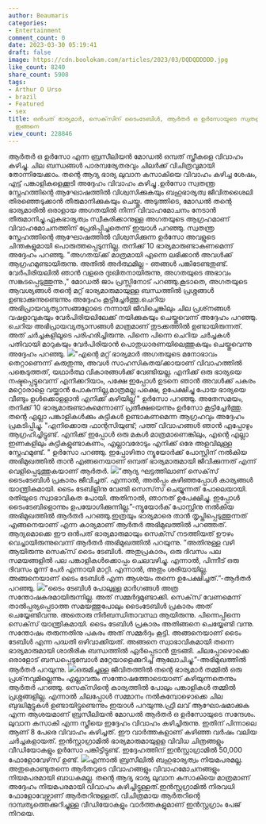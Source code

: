 ```yaml
---
author: Beaumaris
categories:
- Entertainment
comment_count: 0
date: 2023-03-30 05:19:41
draft: false
image: https://cdn.boolokam.com/articles/2023/03/DQDQDDDDD.jpg
like_count: 8240
share_count: 5908
tags:
- Arthur O Urso
- brazil
- Featured
- sex
title: ഒൻപത് ഭാര്യമാർ, സെക്‌സിന് ടൈംടേബിൾ, ആർതർ ഒ ഉർസോയുടെ സ്വതന്ത്ര പ്രണയലൈംഗിക ജീവിതം
  ഇങ്ങനെ
view_count: 228846
---
```


ആർതർ ഒ ഉർസോ എന്ന ബ്രസീലിയൻ മോഡൽ ഒമ്പത് സ്ത്രീകളെ വിവാഹം കഴിച്ചു. ചില ബന്ധങ്ങൾ പാരമ്പര്യേതരവും ചിലർക്ക് വിചിത്രവുമായി തോന്നിയേക്കാം. തന്റെ ആദ്യ ഭാര്യ ലുവാന കസാകിയെ വിവാഹം കഴിച്ച ശേഷം, എട്ട് പങ്കാളികളെക്കൂടി അദ്ദേഹം വിവാഹം കഴിച്ചു .ഉർസോ സ്വതന്ത്ര സ്നേഹത്തിന്റെ ആഘോഷത്തിൽ വിശ്വസിക്കുകയും ബഹുഭാര്യത്വ ജീവിതശൈലി തിരഞ്ഞെടുക്കാൻ തീരുമാനിക്കുകയും ചെയ്തു. അടുത്തിടെ, മോഡൽ തന്റെ ഭാര്യമാരിൽ ഒരാളായ അഗതയിൽ നിന്ന് വിവാഹമോചനം നേടാൻ തീരുമാനിച്ചു.ഏകഭാര്യത്വം സ്വീകരിക്കാനുള്ള അഗതയുടെ ആഗ്രഹമാണ് വിവാഹമോചനത്തിന് പ്രേരിപ്പിച്ചതെന്ന് ഇയാൾ പറഞ്ഞു. സ്വതന്ത്ര സ്നേഹത്തിന്റെ ആഘോഷത്തിൽ വിശ്വസിക്കുന്ന ഉർസോ അവളുടെ ചിന്തകളുമായി പൊരുത്തപ്പെടുന്നില്ല. തനിക്ക് 10 ഭാര്യമാരുണ്ടാകണമെന്ന് അദ്ദേഹം പറഞ്ഞു. "അഗതയ്‌ക്ക് മാത്രമായി എന്നെ ലഭിക്കാൻ അവൾക്ക് ആഗ്രഹമുണ്ടായിരുന്നു. അതിൽ അർത്ഥമില്ല - ഞങ്ങൾ പങ്കിടേണ്ടതുണ്ട്. വേർപിരിയലിൽ ഞാൻ വളരെ ദുഃഖിതനായിരുന്നു, അഗതയുടെ അഭാവം സങ്കടപ്പെടുത്തുന്നു.," മോഡൽ ജാം പ്രസ്സിനോട് പറഞ്ഞു.കൂടാതെ, അഗതയുടെ ആവശ്യങ്ങൾ തന്റെ മറ്റ് ഭാര്യമാരുമായുള്ള ബന്ധത്തിൽ പ്രശ്നങ്ങൾ ഉണ്ടാക്കുന്നുണ്ടെന്നും അദ്ദേഹം കൂട്ടിച്ചേർത്തു.ചെറിയ അഭിപ്രായവ്യത്യാസങ്ങളോടെ നന്നായി ജീവിച്ചെങ്കിലും ചില പ്രശ്‌നങ്ങള്‍ വഷളാവുകയും വേര്‍പിരിയലിലേക്ക് നയിക്കുകയും ചെയ്തുവെന്ന് അദ്ദേഹം പറഞ്ഞു. ചെറിയ അഭിപ്രായവ്യത്യാസങ്ങള്‍ മാത്രമാണ് തുടക്കത്തില്‍ ഉണ്ടായിരുന്നത്. അത് ചര്‍ച്ചകളിലൂടെ പരിഹരിച്ചിരുന്നു. പിന്നെ പിന്നെ ചെറിയ ചര്‍ച്ചകള്‍ പതിവായി മാറുകയും വേര്‍പിരിയാന്‍ പൊതുധാരണയിലെത്തുകയും ചെയ്തുവെന്നു അദ്ദേഹം പറഞ്ഞു. ![](https://cdn.boolokam.com/articles/2023/03/DQDQDDDDD.jpg)"എന്റെ മറ്റ് ഭാര്യമാർ അഗതയുടെ മനോഭാവം തെറ്റാണെന്ന് കരുതുന്നു, അവൾ സാഹസികതയ്‌ക്കായാണ് വിവാഹത്തിൽ പങ്കെടുത്തത്, യഥാർത്ഥ വികാരങ്ങൾക്ക് വേണ്ടിയല്ല. എനിക്ക് ഒരു ഭാര്യയെ നഷ്ടപ്പെട്ടുവെന്ന് എനിക്കറിയാം, പക്ഷേ ഇപ്പോൾ ഉടനെ ഞാൻ അവൾക്ക് പകരം മറ്റൊരാളെ വയ്ക്കാൻ പോകുന്നില്ല,മാത്രമല്ല പക്ഷെ, ഉപേക്ഷിച്ചു പോയ ഭാര്യയെ വീണ്ടും ഉൾക്കൊളളാൻ എനിക്ക് കഴിയില്ല'" ഉർസോ പറഞ്ഞു. അതേസമയം, തനിക്ക് 10 ഭാര്യമാരുണ്ടാകുമെന്നാണ് പ്രതീക്ഷയെന്നും ഉർസോ കൂട്ടിച്ചേർത്തു. തന്റെ എല്ലാ പങ്കാളികൾക്കും കുട്ടികൾ ഉണ്ടാകണമെന്ന ആഗ്രഹവും അദ്ദേഹം പ്രകടിപ്പിച്ചു. "എനിക്കൊരു ഫാന്റസിയുണ്ട്; പത്ത് വിവാഹങ്ങൾ ഞാൻ എപ്പോഴും ആഗ്രഹിച്ചിട്ടുണ്ട്. എനിക്ക് ഇപ്പോൾ ഒരു മകൾ മാത്രമാണെങ്കിലും, എന്റെ എല്ലാ ഇണകളിലും കുട്ടികളുണ്ടാകണം, എല്ലാവരോടും എനിക്ക് ഒരേ അളവിലുള്ള സ്നേഹമുണ്ട്. " ഉർസോ പറഞ്ഞു. ഇപ്പോഴിതാ ന്യൂയോർക്ക് പോസ്റ്റിന് നൽകിയ അഭിമുഖത്തിൽ താൻ എങ്ങനെയാണ് ഒമ്പത് ഭാര്യമാരുമായി ജീവിക്കുന്നത് എന്ന് വെളിപ്പെടുത്തുകയാണ് ആർതർ. ![](https://cdn.boolokam.com/articles/2023/03/DQDFFF-1024x1024.webp)”ആദ്യ ഘട്ടത്തിലാണ് സെക്‌സ് ടൈംടേബിൾ പ്രകാരം ജീവിച്ചത്. എന്നാൽ, അൽപ്പം കഴിഞ്ഞപ്പോൾ കാര്യങ്ങൾ യാന്ത്രികമായി. ടൈം ടേബിളിനു വേണ്ടി സെസ്‌സ് ചെയ്യുന്നത് പോലെയായി. രതിയുടെ സ്വാഭാവികത പോയി. അതിനാൽ, ഞാനത് ഉപേക്ഷിച്ചു. ഇപ്പോൾ ടൈംടേബിളൊന്നും ഉപയോഗിക്കുന്നില്ല.”-ന്യൂയോർക് പോസ്റ്റിനു നൽകിയ അഭിമുഖത്തിൽ ആർതർ പറഞ്ഞു.ഇത്രയും ഭാര്യമാരെ താൻ തൃപ്തിപ്പെടുത്തുന്നത് എങ്ങനെയാണ് എന്ന കാര്യമാണ് ആർതർ അഭിമുഖത്തിൽ പറഞ്ഞത്. ആദ്യമൊക്കെ ഈ ഒൻപത് ഭാര്യമാരുമായും സെക്‌സ് നടത്തിയത് ഊഴം വെച്ചായിരുന്നുവെന്ന് ആർതർ അഭിമുഖത്തിൽ പറയുന്നു. ”അതിനുള്ള വഴി ആയിരുന്നു സെക്‌സ് ടൈം ടേബിൾ. അതുപ്രകാരം, ഒരു ദിവസം പല സമയങ്ങളിൽ പല പങ്കാളികൾക്കൊപ്പം ചെലവഴിച്ചു. എന്നാൽ, പിന്നീട് ഒരു ദിവസം മൂന്ന് പേർ എന്നായി മാറ്റി. എന്നാൽ, അതും ശരിയായില്ല. അങ്ങനെയാണ് ടൈം ടേബിൾ എന്ന ആശയം തന്നെ ഉപേക്ഷിച്ചത്.”-ആർതർ പറഞ്ഞു. ![](https://cdn.boolokam.com/articles/2023/03/wwf-1.jpg)”ടൈം ടേബിൾ പോലുള്ള മാർഗങ്ങൾ അത്ര സന്തോഷകരമായിരുന്നില്ല. അത് സമ്മർദ്ദമുണ്ടാക്കി. സെക്‌സ് വേണമെന്ന് താൽപ്പര്യപ്പെടാത്ത സമയത്തുപോലും ടൈംടേബിൾ പ്രകാരം അത് ചെയ്യേണ്ടിവന്നു. അതൊരു നിർബന്ധിതാവസ്ഥ ആയിരുന്നു. പിന്നെപ്പിന്നെ സെക്‌സ് യാന്ത്രികമായി. ടൈം ടേബിൾ പ്രകാരം അതിങ്ങനെ ചെയ്യേണ്ടി വന്നു. സന്തോഷം തരുന്നതിനു പകരം അത് സമ്മർദ്ദം കൂട്ടി. അങ്ങനെയാണ് ടൈം ടേബിൾ എന്ന പദ്ധതി ഒഴിവാക്കിയത്. അങ്ങനെ സ്വാഭാവികമായി തന്നെ ഭാര്യമാരുമായി ശാരീരിക ബന്ധത്തിൽ ഏർപ്പെടാൻ തുടങ്ങി. ചിലപ്പോഴൊക്കെ ഒരാളോട് ബന്ധപ്പെടുമ്പോൾ മറ്റേയാളെക്കുറിച്ച് ആലോചിച്ചു.”-അഭിമുഖത്തിൽ ആർതർ പറയുന്നു. ![](https://cdn.boolokam.com/articles/2023/03/R2RT.jpg)ഒരുമിച്ചുള്ള ജീവിതത്തിൽ തന്റെ ഭാര്യമാർ തമ്മിൽ ഒരു പ്രശ്‌നവുമില്ലെന്നും എല്ലാവരും സന്തോഷത്തോടെയാണ് കഴിയുന്നതെന്നും ആർതർ പറഞ്ഞു. സെക്‌സിന്റെ കാര്യത്തിൽ പോലും പങ്കാളികൾ തമ്മിൽ പ്രശ്നങ്ങളില്ല. എന്നാൽ ചിലപ്പോൾ സമ്മാനം നൽകുമ്പോഴൊക്കെ ചില ബുദ്ധിമുട്ടുകൾ ഉണ്ടായിട്ടുണ്ടെന്നും ഇയാൾ പറയുന്നു.ഫ്രീ ലവ് ആഘോഷമാക്കുക എന്ന ആശയമാണ് ബ്രസീലിയൻ മോഡൽ ആർതർ ഒ ഉർസോയുടെ സന്ദേശം. ലുവാന കസാകി എന്ന സ്ത്രീയെ ഇദ്ദേഹം വിവാഹം കഴിച്ചിരുന്നു. ഇതിന് പിന്നാലെ ആണ് 8 പേരെ വിവാഹം കഴിച്ചത്. ഈ വാർത്തകളാണ് കഴിഞ്ഞ വർഷം വലിയ ചർച്ചകളായത്. ഇൻസ്റ്റാഗ്രാമിൽ ഭാര്യമാരുമായുളള വിവിധ ചിത്രങ്ങളും വീഡിയോകളും ഉർസോ പങ്കിട്ടിട്ടുണ്ട്. ഇദ്ദേഹത്തിന് ഇൻസ്റ്റാഗ്രാമിൽ 50,000 ഫോളോവേഴ്‌സ് ഉണ്ട്. ![](https://cdn.boolokam.com/articles/2023/03/DQQDFF-826x1024.webp)എന്നാല്‍ ബ്രസീലില്‍ ബഹുഭാര്യത്വം നിയമപരമല്ല. അതുകൊണ്ടുതന്നെ ആര്‍തറുടെ വിവാഹങ്ങളും വിവാഹമോചനങ്ങളും നിയമപരമായി ബാധകമല്ല. തന്റെ ആദ്യ ഭാര്യ ലുവാന കസാകിയെ മാത്രമാണ് അദ്ദേഹം നിയമപരമായി വിവാഹം കഴിച്ചിട്ടുള്ളത്.ഇൻസ്റ്റ​ഗ്രാമിൽ നിരവധി ഫോളോവേഴ്സാണ് ആർതറിനുള്ളത്. വിചിത്രമായ ആർതറിന്റെ ദാമ്പത്യത്തെക്കുറിച്ചുള്ള വീഡിയോകളും വാർത്തകളുമാണ് ഇൻസ്റ്റ​ഗ്രാം പേജ് നിറയെ.